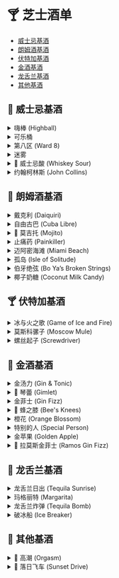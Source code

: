 # 🍸 芝士酒单

- [威士忌基酒](#-威士忌基酒)
- [朗姆酒基酒](#-朗姆酒基酒)
- [伏特加基酒](#-伏特加基酒)
- [金酒基酒](#-金酒基酒)
- [龙舌兰基酒](#-龙舌兰基酒)
- [其他基酒](#-特色特调)

## 🥃 威士忌基酒

<details>
  <summary>嗨棒 (Highball)</summary>
    - 45ml 威士忌  
    - 2-3 片柠檬  
    - 苏打水补满  
    - Stir

</details>

<details>
  <summary>可乐桶</summary>
    - 45ml 威士忌  
    - 120ml 可乐  
    - 半个柠檬汁  
    - Stir 
</details>

<details>
  <summary>第八区 (Ward 8)</summary>
    - 45ml 威士忌  
    - 15ml 橙汁  
    - 15ml 柠檬汁  
    - 5ml 红石榴糖浆  
    - Shake
</details>

<details>
  <summary>迷雾</summary>
    - 60ml 威士忌  
    - 60ml 养乐多  
    - Shake  
</details>

<details>
  <summary>🌟 威士忌酸 (Whiskey Sour)</summary>
    - 60ml 威士忌  
    - 30ml 柠檬汁  
    - 15ml 糖浆  
    - 1 个蛋清 
    - 干摇 (1 min)  
    - 加冰再摇 (Shake)  
</details>

<details>
  <summary>约翰柯林斯 (John Collins)</summary>
  - **配方**：
    - 50ml 威士忌  
    - 20ml 柠檬汁  
    - 15ml 糖浆  
    - 60ml 苏打水补满  
  - **调制方法**：先摇匀 (Shake)，再搅拌 (Stir)  
</details>

## 🍹 朗姆酒基酒

<details>
  <summary>戴克利 (Daiquiri)</summary>
    - 50ml 朗姆  
    - 20ml 青柠汁  
    - 15ml 糖浆  
    - Shake 
</details>

<details>
  <summary>自由古巴 (Cuba Libre)</summary>
    - 40ml 朗姆  
    - 10ml 青柠汁  
    - 可乐补满  
    - Stir，柠檬片装饰  
</details>

<details>
  <summary>🌟 莫吉托 (Mojito)</summary>
    - 碎冰  
    - 40ml 朗姆  
    - 10ml 糖浆  
    - 8 片薄荷叶  
    - 20ml 青柠汁  
    - 苏打水补满  
    - 搅拌 (Stir)  
</details>

<details>
  <summary>止痛药 (Painkiller)</summary>
    - 45ml 朗姆
    - 100ml 凤梨汁
    - 30ml 橙汁
    - 40ml 椰奶
    - Shake
</details>

<details>
  <summary>迈阿密海滩 (Miami Beach)</summary>
    - 45ml 朗姆  
    - 15ml 柠檬汁  
    - 100ml 养乐多 
    - Shake
    - 气泡水/葡萄元气森林补满
</details>

<details>
  <summary>孤岛 (Isle of Solitude)</summary>
    - 15ml 朗姆  
    - 15ml 百利甜  
    - 60ml 椰奶  
    - 45ml 茉莉花茶  
    - Shake
</details>

<details>
  <summary>伯牙绝弦 (Bo Ya’s Broken Strings)</summary>
    - 20ml 朗姆  
    - 15ml 百利甜  
    - 60ml 茉莉花茶  
    - 旺仔牛奶补满  
    - Shake
</details>

<details>
  <summary>椰子奶糖 (Coconut Milk Candy)</summary>
    - 30ml 朗姆  
    - 15ml 马利宝  
    - 5ml 蓝橙  
    - Shake
    - 70% 椰子水 打底
    - 奶盖，开心果碎装饰  
</details>

## 🍸 伏特加基酒

<details>
  <summary>冰与火之歌 (Game of Ice and Fire)</summary>
    - 30ml 伏特加  
    - 20ml 蓝橙  
    - 10ml 红石榴糖浆  
    - Shake
    - 气泡水补满  
    - Build
</details>

<details>
  <summary>莫斯科骡子 (Moscow Mule)</summary>
    - 45ml 伏特加  
    - 15ml 青柠汁  
    - 姜汁啤酒补满  
    - Stir
</details>

<details>
  <summary>螺丝起子 (Screwdriver)</summary>
    - 50ml 伏特加  
    - 100ml 橙汁  
    - Stir，可加薄荷装饰  
</details>

## 🍶 金酒基酒

<details>
  <summary>金汤力 (Gin & Tonic)</summary>
    - 50ml 金酒  
    - 汤力水补满  
    - 柠檬片装饰  
    - Stir
</details>

<details>
  <summary>🌟 琴蕾 (Gimlet)</summary>
    - 50ml 金酒  
    - 20ml 青柠汁  
    - 15ml 糖浆  
    - Shake
</details>

<details>
  <summary>金菲士 (Gin Fizz)</summary>
    - 45ml 金酒  
    - 20ml 柠檬汁  
    - 15ml 糖浆  
    - 苏打水补满  
    - Stir
</details>

<details>
  <summary>🌟 蜂之膝 (Bee's Knees)</summary>
    - 50ml 金酒  
    - 20ml 柠檬汁  
    - 15ml 蜂蜜  
    - Shake
</details>

<details>
  <summary>橙花 (Orange Blossom)</summary>
    - 30ml 金酒  
    - 15ml 君度  
    - 10ml 青柠汁
    - 60ml 橙汁
    - 5ml 红石榴糖浆 
    - Shake
</details>

<details>
  <summary>特别的人 (Special Person)</summary>
    - 20ml 金酒  
    - 20ml 朗姆 
    - 20ml 柠檬汁
    - 100ml 养乐多
    - 10ml 红石榴糖浆 
    - Shake
</details>

<details>
  <summary>金苹果 (Golden Apple)</summary>
    - 30ml 金酒  
    - 15ml 君度
    - 15ml 柠檬汁
    - 120ml 苹果汁
    - 气泡水布满
    - Stir
</details>

<details>
  <summary>💪 拉莫斯金菲士 (Ramos Gin Fizz)</summary>
    - 60ml 金酒  
    - 15ml 柠檬汁  
    - 15ml 青柠汁  
    - 30ml 奶油  
    - 30-45ml 糖浆  
    - 1 个蛋清 
    - 干摇 (1 min)，加冰摇匀  
    - 苏打水补满，直到泡沫浮起  
</details>

## 🌵 龙舌兰基酒

<details>
  <summary>龙舌兰日出 (Tequila Sunrise)</summary>：
    - 60ml 龙舌兰  
    - 橙汁补满  
    - Stir
    - 15ml 红石榴糖浆 (吧勺引流)   
</details>

<details>
  <summary>玛格丽特 (Margarita)</summary>
    - 50ml 龙舌兰  
    - 20ml 君度  
    - 15ml 青柠汁  
    - Shake, 青柠擦杯口沾盐  
</details>

<details>
  <summary>龙舌兰炸弹 (Tequila Bomb)</summary>
    - 45ml 龙舌兰  
    - 雪碧适量  
    - 一点盐  
    - 一片柠檬  
    - Stir  
</details>

<details>
  <summary>破冰船 (Ice Breaker)</summary>
    - 45ml 龙舌兰  
    - 10ml 君度  
    - 30ml 葡萄柚子汁  
    - 5ml 红石榴糖浆  
    - Shake 
</details>

## 🌟 其他基酒

<details>
  <summary>🌟 高潮 (Orgasm)</summary>
    - 30ml 君度  
    - 15ml 百利甜  
    - 100ml 橙汁  
    - Shake，橙子干+迷迭香装饰  
</details>

<details>
  <summary>🌟 落日飞车 (Sunset Drive)</summary>
    - 25ml 伏特加  
    - 25ml 朗姆  
    - 25ml 金酒  
    - 10ml 红石榴糖浆  
    - Shake
    - 50ml 橙汁  
    - 气泡水补70%  
    - Build
  ![落日飞车](image-placeholder.jpg)
</details>

